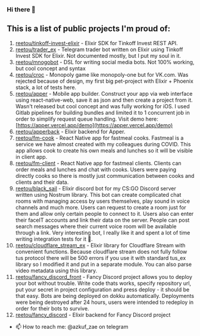 ### Hi there 👋

## This is a list of public projects I'm proud of:

1. [reetou/tinkoff-invest-elixir](https://github.com/reetou/tinkoff-invest-elixir) - Elixir SDK for Tinkoff Invest REST API. 
2. [reetou/trader_ex](https://github.com/reetou/trader_ex) - Telegram trader bot written on Elixir using Tinkoff Invest SDK for Elixir. Not documented mostly, but I put my soul in it. 
3. [reetou/mnogobot](https://github.com/reetou/mnogobot) - DSL for writing social media bots. Not 100% working, but cool concept and syntax
4. [reetou/croc](https://github.com/reetou/croc) - Monopoly game like monopoly-one but for VK.com. Was rejected because of design, my first big pet-project with Elixir + Phoenix stack, a lot of tests here.
5. [reetou/apper](https://github.com/reetou/apper) - Mobile app builder. Construct your app via web interface using react-native-web, save it as json and then create a project from it. Wasn't released but cool concept and was fully working for iOS. I used Gitlab pipelines for building bundles and limited it to 1 concurrent job in order to simplify request queue handling. Visit demo here: [https://apper.vercel.app/demo](https://apper.vercel.app/demo)
6. [reetou/apperback](https://github.com/reetou/apperback) - Elixir backend for Apper.
7. [reetou/fm-cook](https://github.com/reetou/fm-cook) - React Native app for fastmeal cooks. Fastmeal is a service we have almost created with my colleagues during COVID. This app allows cook to create his own meals and lunches so it will be visible in client app. 
8. [reetou/fm-client](https://github.com/reetou/fm-client) - React Native app for fastmeal clients. Clients can order meals and lunches and chat with cooks. Users were paying directly cooks so there is mostly just communication between cooks and clients and their data.
9. [reetou/black_sail](https://github.com/reetou/black_sail) - Elixir discord bot for my CS:GO Discord server written using Nostrum library. This bot can create complicated chat rooms with managing access by users themselves, play sound in voice channels and much more. Users can request to create a room just for them and allow only certain people to connect to it. Users also can enter their faceIT accounts and link their data on the server. People can post search messages where their current voice room will be available through a link. Very interesting bot, I really like it and spent a lot of time writing integration tests for it 🐝.
10. [reetou/cloudflare_stream_ex](https://github.com/reetou/cloudflare_stream_ex) - Elixir library for Cloudflare Stream with convenient functions. Because cloudflare stream does not fully follow tus protocol there will be 500 errors if you use it with standard tus_ex library so I modified it and put in a separate module. You can also parse video metadata using this library.
11. [reetou/fancy_discord_front](https://github.com/reetou/fancy_discord_front) - Fancy Discord project allows you to deploy your bot without trouble. Write code thats works, specify repository url, put your secret in project configuration and press deploy - it should be that easy. Bots are being deployed on dokku automatically. Deployments were being destroyed after 24 hours, users were intended to redeploy in order for their bots to survive.
12. [reetou/fancy_discord](https://github.com/reetou/fancy_discord) - Elixir backend for Fancy Discord project

- 📫 How to reach me: @azkuf_zae on telegram

<!--
**reetou/reetou** is a ✨ _special_ ✨ repository because its `README.md` (this file) appears on your GitHub profile.

Here are some ideas to get you started:

- 🔭 I’m currently working on ...
- 🌱 I’m currently learning ...
- 👯 I’m looking to collaborate on ...
- 🤔 I’m looking for help with ...
- 💬 Ask me about ...
- 📫 How to reach me: ...
- 😄 Pronouns: ...
- ⚡ Fun fact: ...
-->
